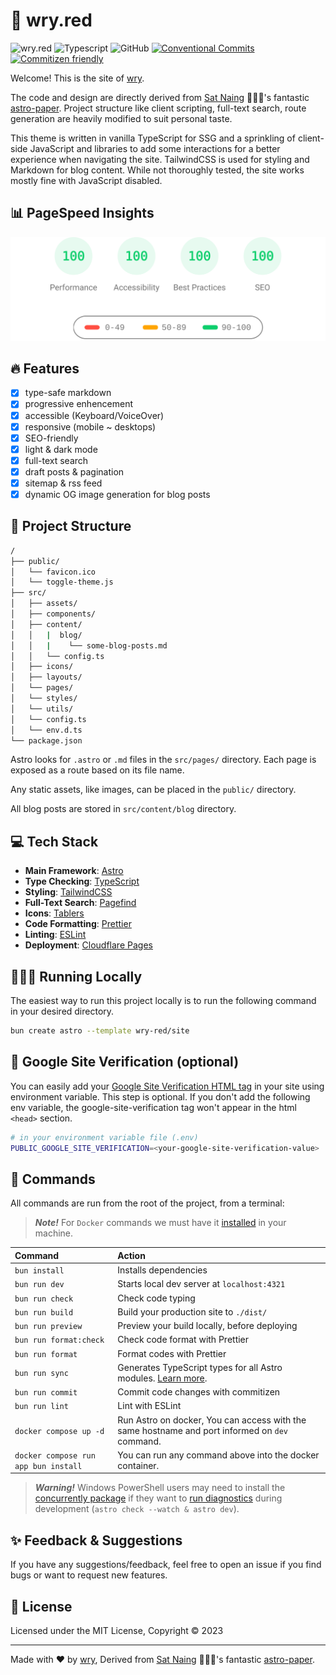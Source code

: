 # 📄 wry.red

![wry.red](https://wry.red/og.png)
![Typescript](https://img.shields.io/badge/TypeScript-007ACC?style=for-the-badge&logo=typescript&logoColor=white)
![GitHub](https://img.shields.io/github/license/wry-red/site?color=%232F3741&style=for-the-badge)
[![Conventional Commits](https://img.shields.io/badge/Conventional%20Commits-1.0.0-%23FE5196?logo=conventionalcommits&logoColor=white&style=for-the-badge)](https://conventionalcommits.org)
[![Commitizen friendly](https://img.shields.io/badge/commitizen-friendly-brightgreen.svg?style=for-the-badge)](http://commitizen.github.io/cz-cli/)

Welcome! This is the site of [wry](https://wry.red).

The code and design are directly derived from [Sat Naing](https://satnaing.dev) 👨🏻‍💻's fantastic [astro-paper](https://github.com/satnaing/astro-paper). Project structure like client scripting, full-text search, route generation are heavily modified to suit personal taste.

This theme is written in vanilla TypeScript for SSG and a sprinkling of client-side JavaScript and libraries to add some interactions for a better experience when navigating the site. TailwindCSS is used for styling and Markdown for blog content. While not thoroughly tested, the site works mostly fine with JavaScript disabled.

## 📊 PageSpeed Insights

![PageSpeed Insights](./psi.svg)

## 🔥 Features

- [x] type-safe markdown
- [x] progressive enhencement
- [x] accessible (Keyboard/VoiceOver)
- [x] responsive (mobile ~ desktops)
- [x] SEO-friendly
- [x] light & dark mode
- [x] full-text search
- [x] draft posts & pagination
- [x] sitemap & rss feed
- [x] dynamic OG image generation for blog posts

## 🚀 Project Structure

```bash
/
├── public/
│   └── favicon.ico
│   └── toggle-theme.js
├── src/
│   ├── assets/
│   ├── components/
│   ├── content/
│   │   |  blog/
│   │   |    └── some-blog-posts.md
│   │   └── config.ts
│   ├── icons/
│   ├── layouts/
│   └── pages/
│   └── styles/
│   └── utils/
│   └── config.ts
│   └── env.d.ts
└── package.json
```

Astro looks for `.astro` or `.md` files in the `src/pages/` directory. Each page is exposed as a route based on its file name.

Any static assets, like images, can be placed in the `public/` directory.

All blog posts are stored in `src/content/blog` directory.

## 💻 Tech Stack

- **Main Framework**: [Astro](https://astro.build/)
- **Type Checking**: [TypeScript](https://www.typescriptlang.org/)
- **Styling**: [TailwindCSS](https://tailwindcss.com/)
- **Full-Text Search**: [Pagefind](https://pagefind.app/)
- **Icons**: [Tablers](https://tabler-icons.io/)
- **Code Formatting**: [Prettier](https://prettier.io/)
- **Linting**: [ESLint](https://eslint.org)
- **Deployment**: [Cloudflare Pages](https://pages.cloudflare.com/)

## 👨🏻‍💻 Running Locally

The easiest way to run this project locally is to run the following command in your desired directory.

```bash
bun create astro --template wry-red/site
```

## 🔑 Google Site Verification (optional)

You can easily add your [Google Site Verification HTML tag](https://support.google.com/webmasters/answer/9008080#meta_tag_verification&zippy=%2Chtml-tag) in your site using environment variable. This step is optional. If you don't add the following env variable, the google-site-verification tag won't appear in the html `<head>` section.

```bash
# in your environment variable file (.env)
PUBLIC_GOOGLE_SITE_VERIFICATION=<your-google-site-verification-value>
```

## 🧞 Commands

All commands are run from the root of the project, from a terminal:

> **_Note!_** For `Docker` commands we must have it [installed](https://docs.docker.com/engine/install/) in your machine.

| Command                              | Action                                                                                                                           |
| :----------------------------------- | :------------------------------------------------------------------------------------------------------------------------------- |
| `bun install`                        | Installs dependencies                                                                                                            |
| `bun run dev`                        | Starts local dev server at `localhost:4321`                                                                                      |
| `bun run check`                      | Check code typing                                                                                                                |
| `bun run build`                      | Build your production site to `./dist/`                                                                                          |
| `bun run preview`                    | Preview your build locally, before deploying                                                                                     |
| `bun run format:check`               | Check code format with Prettier                                                                                                  |
| `bun run format`                     | Format codes with Prettier                                                                                                       |
| `bun run sync`                       | Generates TypeScript types for all Astro modules. [Learn more](https://docs.astro.build/en/reference/cli-reference/#astro-sync). |
| `bun run commit`                     | Commit code changes with commitizen                                                                                              |
| `bun run lint`                       | Lint with ESLint                                                                                                                 |
| `docker compose up -d`               | Run Astro on docker, You can access with the same hostname and port informed on `dev` command.                                   |
| `docker compose run app bun install` | You can run any command above into the docker container.                                                                         |

> **_Warning!_** Windows PowerShell users may need to install the [concurrently package](https://www.npmjs.com/package/concurrently) if they want to [run diagnostics](https://docs.astro.build/en/reference/cli-reference/#astro-check) during development (`astro check --watch & astro dev`).

## ✨ Feedback & Suggestions

If you have any suggestions/feedback, feel free to open an issue if you find bugs or want to request new features.

## 📜 License

Licensed under the MIT License, Copyright © 2023

---

Made with ❤️ by [wry](https://wry.red), Derived from [Sat Naing](https://satnaing.dev) 👨🏻‍💻's fantastic [astro-paper](https://github.com/satnaing/astro-paper).
